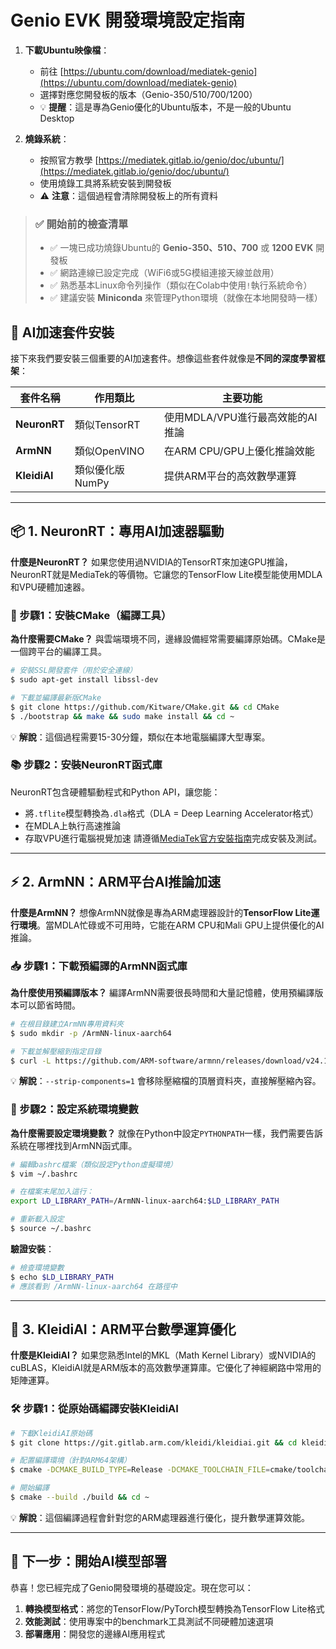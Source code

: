 # Genio EVK 開發環境設定指南

1. **下載Ubuntu映像檔**：
   - 前往 [https://ubuntu.com/download/mediatek-genio](https://ubuntu.com/download/mediatek-genio)
   - 選擇對應您開發板的版本（Genio-350/510/700/1200）
   - 💡 **提醒**：這是專為Genio優化的Ubuntu版本，不是一般的Ubuntu Desktop

2. **燒錄系統**：
   - 按照官方教學 [https://mediatek.gitlab.io/genio/doc/ubuntu/](https://mediatek.gitlab.io/genio/doc/ubuntu/) 
   - 使用燒錄工具將系統安裝到開發板
   - ⚠️ **注意**：這個過程會清除開發板上的所有資料

> ### ✅ 開始前的檢查清單
> * ✅ 一塊已成功燒錄Ubuntu的 **Genio-350、510、700** 或 **1200 EVK** 開發板
> * ✅ 網路連線已設定完成（WiFi6或5G模組連接天線並啟用）
> * ✅ 熟悉基本Linux命令列操作（類似在Colab中使用`!`執行系統命令）
> * ✅ 建議安裝 **Miniconda** 來管理Python環境（就像在本地開發時一樣）


## 🚀 AI加速套件安裝

接下來我們要安裝三個重要的AI加速套件。想像這些套件就像是**不同的深度學習框架**：

| 套件名稱 | 作用類比 | 主要功能 |
|---------|---------|---------|
| **NeuronRT** | 類似TensorRT | 使用MDLA/VPU進行最高效能的AI推論 |
| **ArmNN** | 類似OpenVINO | 在ARM CPU/GPU上優化推論效能 |
| **KleidiAI** | 類似優化版NumPy | 提供ARM平台的高效數學運算 |

---

## 📦 1. NeuronRT：專用AI加速器驅動

**什麼是NeuronRT？**
如果您使用過NVIDIA的TensorRT來加速GPU推論，NeuronRT就是MediaTek的等價物。它讓您的TensorFlow Lite模型能使用MDLA和VPU硬體加速器。

### 🔨 步驟1：安裝CMake（編譯工具）

**為什麼需要CMake？**
與雲端環境不同，邊緣設備經常需要編譯原始碼。CMake是一個跨平台的編譯工具。

```bash
# 安裝SSL開發套件（用於安全連線）
$ sudo apt-get install libssl-dev

# 下載並編譯最新版CMake
$ git clone https://github.com/Kitware/CMake.git && cd CMake
$ ./bootstrap && make && sudo make install && cd ~
```

💡 **解說**：這個過程需要15-30分鐘，類似在本地電腦編譯大型專案。

### 📚 步驟2：安裝NeuronRT函式庫

NeuronRT包含硬體驅動程式和Python API，讓您能：

- 將`.tflite`模型轉換為`.dla`格式（DLA = Deep Learning Accelerator格式）
- 在MDLA上執行高速推論
- 存取VPU進行電腦視覺加速
請遵循[MediaTek官方安裝指南](https://mediatek.gitlab.io/genio/doc/ubuntu/bsp-installation/neuropilot.html#)完成安裝及測試。

---

## ⚡ 2. ArmNN：ARM平台AI推論加速

**什麼是ArmNN？**
想像ArmNN就像是專為ARM處理器設計的**TensorFlow Lite運行環境**。當MDLA忙碌或不可用時，它能在ARM CPU和Mali GPU上提供優化的AI推論。

### 📥 步驟1：下載預編譯的ArmNN函式庫

**為什麼使用預編譯版本？**
編譯ArmNN需要很長時間和大量記憶體，使用預編譯版本可以節省時間。

```bash
# 在根目錄建立ArmNN專用資料夾
$ sudo mkdir -p /ArmNN-linux-aarch64

# 下載並解壓縮到指定目錄
$ curl -L https://github.com/ARM-software/armnn/releases/download/v24.11/ArmNN-linux-aarch64.tar.gz | sudo tar -xz -C /ArmNN-linux-aarch64 --strip-components=1
```

💡 **解說**：`--strip-components=1` 會移除壓縮檔的頂層資料夾，直接解壓縮內容。

### 🔧 步驟2：設定系統環境變數

**為什麼需要設定環境變數？**
就像在Python中設定`PYTHONPATH`一樣，我們需要告訴系統在哪裡找到ArmNN函式庫。

```bash
# 編輯bashrc檔案（類似設定Python虛擬環境）
$ vim ~/.bashrc

# 在檔案末尾加入這行：
export LD_LIBRARY_PATH=/ArmNN-linux-aarch64:$LD_LIBRARY_PATH

# 重新載入設定
$ source ~/.bashrc
```

**驗證安裝**：
```bash
# 檢查環境變數
$ echo $LD_LIBRARY_PATH
# 應該看到 /ArmNN-linux-aarch64 在路徑中
```

---

## 🧮 3. KleidiAI：ARM平台數學運算優化

**什麼是KleidiAI？**
如果您熟悉Intel的MKL（Math Kernel Library）或NVIDIA的cuBLAS，KleidiAI就是ARM版本的高效數學運算庫。它優化了神經網路中常用的矩陣運算。

### 🛠️ 步驟1：從原始碼編譯安裝KleidiAI

```bash
# 下載KleidiAI原始碼
$ git clone https://git.gitlab.arm.com/kleidi/kleidiai.git && cd kleidiai

# 配置編譯環境（針對ARM64架構）
$ cmake -DCMAKE_BUILD_TYPE=Release -DCMAKE_TOOLCHAIN_FILE=cmake/toolchains/aarch64-none-linux-gnu.toolchain.cmake -S . -B build/

# 開始編譯
$ cmake --build ./build && cd ~
```

💡 **解說**：這個編譯過程會針對您的ARM處理器進行優化，提升數學運算效能。

---

## 🎯 下一步：開始AI模型部署

恭喜！您已經完成了Genio開發環境的基礎設定。現在您可以：

1. **轉換模型格式**：將您的TensorFlow/PyTorch模型轉換為TensorFlow Lite格式
2. **效能測試**：使用專案中的benchmark工具測試不同硬體加速選項
3. **部署應用**：開發您的邊緣AI應用程式
